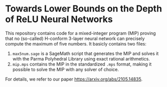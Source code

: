 # Towards Lower Bounds on the Depth of ReLU Neural Networks

This repository contains code for a mixed-integer program (MIP) proving that no (so-called) H-conform 3-layer neural network can precisely compute the maximum of five numbers. It basicly contains two files:

1. `max5num.sage` is a SageMath script that generates the MIP and solves it with the Parma Polyhedral Library using exact rational arithmetics.
2. `mip.mps` contains the MIP in the standardized `.mps` format, making it possible to solve the MIP with any solver of choice.

For details, we refer to our paper https://arxiv.org/abs/2105.14835.
